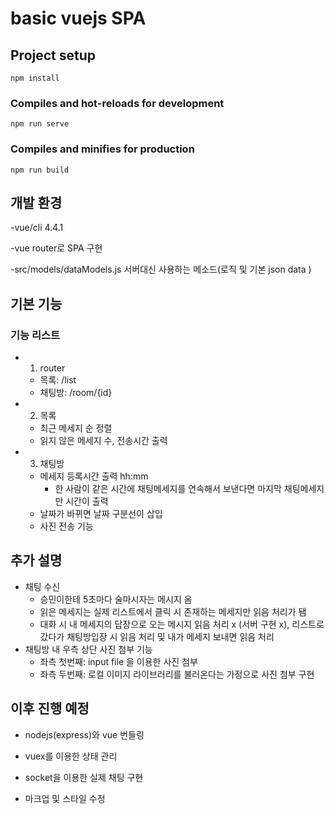 # basic vuejs SPA

## Project setup
```
npm install
```

### Compiles and hot-reloads for development
```
npm run serve
```

### Compiles and minifies for production
```
npm run build
```

## 개발 환경
-vue/cli 4.4.1

-vue router로 SPA 구현

-src/models/dataModels.js 서버대신 사용하는 메소드(로직 및 기본 json data )

## 기본 기능

### 기능 리스트
- 1. router 
  - 목록: /list 
  - 채팅방: /room/{id}
- 2. 목록
  - 최근 메세지 순 정렬
  - 읽지 않은 메세지 수, 전송시간 출력
- 3. 채팅방
  - 메세지 등록시간 출력 hh:mm
    - 한 사람이 같은 시간에 채팅메세지를 연속해서 보낸다면 마지막 채팅메세지만 시간이 출력
  - 날짜가 바뀌면 날짜 구분선이 삽입
  - 사진 전송 기능


## 추가 설명
- 채팅 수신
  - 승민이한테 5초마다 술마시자는 메시지 옴
  - 읽은 메세지는 실제 리스트에서 클릭 시 존재하는 메세지만 읽음 처리가 됌
  - 대화 시 내 메세지의 답장으로 오는 메시지 읽음 처리 x (서버 구현 x), 리스트로 갔다가 채팅방입장 시 읽음 처리 및 내가 메세지 보내면 읽음 처리
- 채팅방 내 우측 상단 사진 첨부 기능
  - 좌측 첫번째: input file 을 이용한 사진 첨부 
  - 좌측 두번째: 로컬 이미지 라이브러리를 불러온다는 가정으로 사진 첨부 구현

## 이후 진행 예정
- nodejs(express)와 vue 번들링

- vuex를 이용한 상태 관리

- socket을 이용한 실제 채팅 구현

- 마크업 및 스타일 수정
